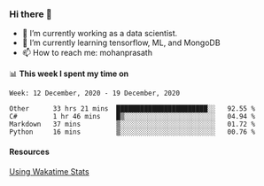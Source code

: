 ### Hi there 👋

- 🔭 I’m currently working as a data scientist.
- 🌱 I’m currently learning tensorflow, ML, and MongoDB
- 📫 How to reach me: mohanprasath

📊 **This week I spent my time on**
<!--START_SECTION:waka-->
```text
Week: 12 December, 2020 - 19 December, 2020

Other      33 hrs 21 mins  ███████████████████████░░   92.55 % 
C#         1 hr 46 mins    █▒░░░░░░░░░░░░░░░░░░░░░░░   04.94 % 
Markdown   37 mins         ▒░░░░░░░░░░░░░░░░░░░░░░░░   01.72 % 
Python     16 mins         ▒░░░░░░░░░░░░░░░░░░░░░░░░   00.76 % 
```
<!--END_SECTION:waka-->

#### Resources
[Using Wakatime Stats](https://github.com/marketplace/actions/waka-readme)
